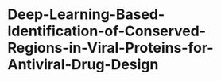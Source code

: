 # Deep-Learning-Based-Identification-of-Conserved-Regions-in-Viral-Proteins-for-Antiviral-Drug-Design